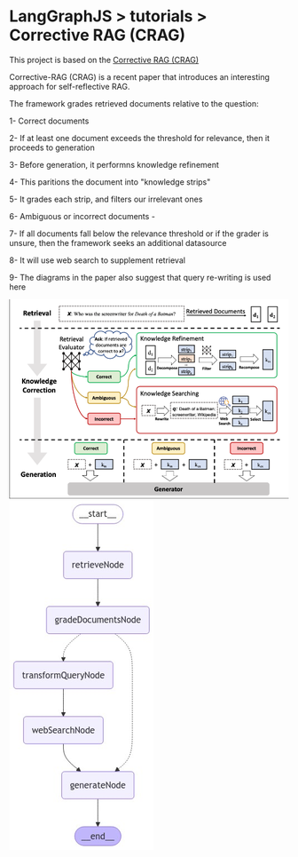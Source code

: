 # LangGraphJS > tutorials > Corrective RAG (CRAG)

This project is based on the [Corrective RAG (CRAG)](https://langchain-ai.github.io/langgraphjs/tutorials/rag/langgraph_crag/)

Corrective-RAG (CRAG) is a recent paper that introduces an interesting approach for self-reflective RAG.

The framework grades retrieved documents relative to the question:

1- Correct documents

2- If at least one document exceeds the threshold for relevance, then it proceeds to generation

3- Before generation, it performns knowledge refinement

4- This paritions the document into "knowledge strips"

5- It grades each strip, and filters our irrelevant ones

6- Ambiguous or incorrect documents -

7- If all documents fall below the relevance threshold or if the grader is unsure, then the framework seeks an additional datasource

8- It will use web search to supplement retrieval

9- The diagrams in the paper also suggest that query re-writing is used here

![Agent Workflow](./diagram.png)
![Agent Workflow](./index.png)
